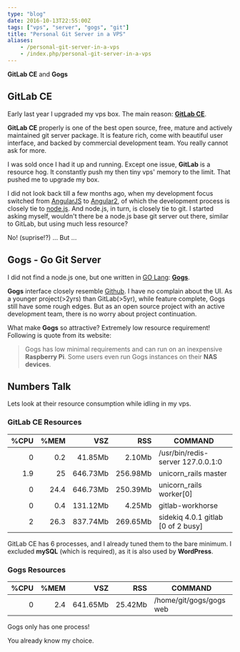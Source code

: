 ```yaml
---
type: "blog"
date: 2016-10-13T22:55:00Z
tags: ["vps", "server", "gogs", "git"]
title: "Personal Git Server in a VPS"
aliases:
    - /personal-git-server-in-a-vps
    - /index.php/personal-git-server-in-a-vps
---
```


__GitLab CE__ and __Gogs__

<!--more-->

## GitLab CE

Early last year I upgraded my vps box. The main reason: __[GitLab CE](https://about.gitlab.com/features/#community)__.

__GitLab CE__ properly is one of the best open source, free, mature and actively maintained git server package. It is feature rich, come with beautiful user interface, and backed by commercial development team. You really cannot ask for more.

I was sold once I had it up and running. Except one issue, __GitLab__ is a resource hog. It constantly push my then tiny vps' memory to the limit. That pushed me to upgrade my box.

I did not look back till a few months ago, when my development focus switched from [AngularJS](https://angularjs.org) to [Angular2](https://angular.io), of which the development process is closely tie to [node.js](https://nodejs.org). And node.js, in turn, is closely tie to git. I started asking myself, wouldn't there be a node.js base git server out there, similar to GitLab, but using much less resource?

No! (suprise!?) ... But ...

## Gogs - Go Git Server

I did not find a node.js one, but one written in [GO Lang](https://golang.org): __[Gogs](https://gogs.io)__.

__Gogs__ interface closely resemble [Github](https://github.com). I have no complain about the UI. As a younger project(>2yrs) than GitLab(>5yr), while feature complete, Gogs still have some rough edges. But as an open source project with an active development team, there is no worry about project continuation.

What make __Gogs__ so attractive? Extremely low resource requirement! Following is quote from its website:

> Gogs has low minimal requirements and can run on an inexpensive __Raspberry Pi__. Some users even run Gogs instances on their __NAS devices__.

## Numbers Talk

Lets look at their resource consumption while idling in my vps.

### GitLab CE Resources

|%CPU|%MEM|VSZ|RSS|COMMAND|
|---:|---:|---:|---:|---|
|0|0.2|41.85Mb|2.10Mb|/usr/bin/redis-server 127.0.0.1:0|
|1.9|25|646.73Mb|256.98Mb|unicorn_rails master|
|0|24.4|646.73Mb|250.39Mb|unicorn_rails worker[0]|
|0|0.4|131.12Mb|4.25Mb|gitlab-workhorse|
|2|26.3|837.74Mb|269.65Mb|sidekiq 4.0.1 gitlab [0 of 2 busy]|

GitLab CE has 6 processes, and I already tuned them to the bare minimum. I excluded __mySQL__ (which is required), as it is also used by __WordPress__.

### Gogs Resources

|%CPU|%MEM|VSZ|RSS|COMMAND|
|---:|---:|---:|---:|---|
|0|2.4|641.65Mb|25.42Mb|/home/git/gogs/gogs web|

Gogs only has one process!

You already know my choice.
